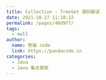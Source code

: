 ```yaml
---
title: Collection - TreeSet 源码解读
date: 2021-10-27 11:18:22
permalink: /pages/40d9ff/
tags: 
  - null
author: 
  name: 熊猫 code
  link: https://pandacode.cn
categories: 
  - Java
  - Java 集合框架
---
```

